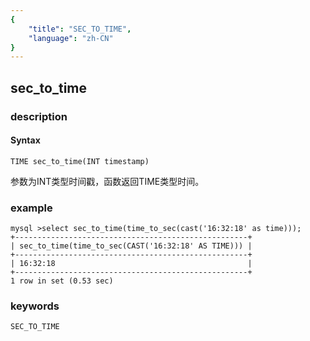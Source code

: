 ```yaml
---
{
    "title": "SEC_TO_TIME",
    "language": "zh-CN"
}
---
```


<!-- 
Licensed to the Apache Software Foundation (ASF) under one
or more contributor license agreements.  See the NOTICE file
distributed with this work for additional information
regarding copyright ownership.  The ASF licenses this file
to you under the Apache License, Version 2.0 (the
"License"); you may not use this file except in compliance
with the License.  You may obtain a copy of the License at

  http://www.apache.org/licenses/LICENSE-2.0

Unless required by applicable law or agreed to in writing,
software distributed under the License is distributed on an
"AS IS" BASIS, WITHOUT WARRANTIES OR CONDITIONS OF ANY
KIND, either express or implied.  See the License for the
specific language governing permissions and limitations
under the License.
-->

## sec_to_time
### description
#### Syntax

`TIME sec_to_time(INT timestamp)`

参数为INT类型时间戳，函数返回TIME类型时间。

### example

```
mysql >select sec_to_time(time_to_sec(cast('16:32:18' as time)));
+----------------------------------------------------+
| sec_to_time(time_to_sec(CAST('16:32:18' AS TIME))) |
+----------------------------------------------------+
| 16:32:18                                           |
+----------------------------------------------------+
1 row in set (0.53 sec)
```

### keywords
    SEC_TO_TIME
